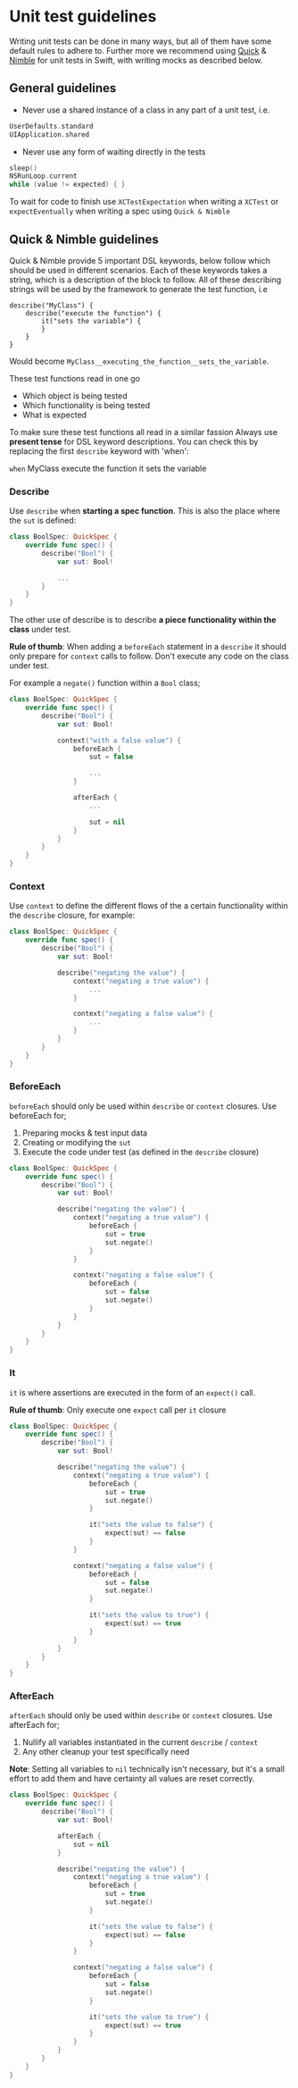 # Unit test guidelines

Writing unit tests can be done in many ways, but all of them have some default rules to adhere to. Further more we recommend using [Quick](https://github.com/Quick/Quick) & [Nimble](https://github.com/Quick/Nimble) for unit tests in Swift, with writing mocks as described below.

## General guidelines

- Never use a shared instance of a class in any part of a unit test, i.e.
```swift
UserDefaults.standard
UIApplication.shared
```
- Never use any form of waiting directly in the tests
```swift
sleep()
NSRunLoop.current
while (value != expected) { }
```

To wait for code to finish use `XCTestExpectation` when writing a `XCTest` or `expectEventually` when writing a spec using `Quick & Nimble`

## Quick & Nimble guidelines

Quick & Nimble provide 5 important DSL keywords, below follow which should be used in different scenarios.
Each of these keywords takes a string, which is a description of the block to follow.
All of these describing strings will be used by the framework to generate the test function, i.e
```
describe("MyClass") {
    describe("execute the function") {
        it("sets the variable") {
        }
    }
}
```
Would become `MyClass__executing_the_function__sets_the_variable`. 

These test functions read in one go
 - Which object is being tested
 - Which functionality is being tested
 - What is expected

To make sure these test functions all read in a similar fassion Always use **present tense** for DSL keyword descriptions.
You can check this by replacing the first `describe` keyword with 'when':

`when` MyClass execute the function it sets the variable


### Describe

Use `describe` when **starting a spec function**. This is also the place where the `sut` is defined:
```swift
class BoolSpec: QuickSpec {
    override func spec() {
        describe("Bool") {
            var sut: Bool!

            ...
        }
    }
}

```

The other use of describe is to describe **a piece functionality within the class** under test. 

**Rule of thumb**: When adding a `beforeEach` statement in a `describe` it should only prepare for `context` calls to follow. Don't execute any code on the class under test. 

For example a `negate()` function within a `Bool` class;

```swift
class BoolSpec: QuickSpec {
    override func spec() {
        describe("Bool") {
            var sut: Bool!

            context("with a false value") {
                beforeEach {
                    sut = false

                    ...
                }

                afterEach {
                    ...

                    sut = nil
                }
            }
        }
    }
}

```

### Context

Use `context` to define the different flows of the a certain functionality within the `describe` closure, for example:

```swift
class BoolSpec: QuickSpec {
    override func spec() {
        describe("Bool") {
            var sut: Bool!

            describe("negating the value") {
                context("negating a true value") {
                    ...
                }

                context("negating a false value") {
                    ...
                }
            }
        }
    }
}

```

### BeforeEach

`beforeEach` should only be used within `describe` or `context` closures. Use beforeEach for;
1. Preparing mocks & test input data
2. Creating or modifying the `sut`
3. Execute the code under test (as defined in the `describe` closure)

```swift
class BoolSpec: QuickSpec {
    override func spec() {
        describe("Bool") {
            var sut: Bool!

            describe("negating the value") {
                context("negating a true value") {
                    beforeEach {
                        sut = true
                        sut.negate()
                    }
                }

                context("negating a false value") {
                    beforeEach {
                        sut = false
                        sut.negate()
                    }
                }
            }
        }
    }
}

```

### It

`it` is where assertions are executed in the form of an `expect()` call.

**Rule of thumb**: Only execute one `expect` call per `it` closure

```swift
class BoolSpec: QuickSpec {
    override func spec() {
        describe("Bool") {
            var sut: Bool!

            describe("negating the value") {
                context("negating a true value") {
                    beforeEach {
                        sut = true
                        sut.negate()
                    }

                    it("sets the value to false") {
                        expect(sut) == false
                    }
                }

                context("negating a false value") {
                    beforeEach {
                        sut = false
                        sut.negate()
                    }

                    it("sets the value to true") {
                        expect(sut) == true
                    }
                }
            }
        }
    }
}

```

### AfterEach

`afterEach` should only be used within `describe` or `context` closures. Use afterEach for;
1. Nullify all variables instantiated in the current `describe` / `context`
2. Any other cleanup your test specifically need

**Note**: Setting all variables to `nil` technically isn't necessary, but it's a small effort to add them and have certainty all values are reset correctly.


```swift
class BoolSpec: QuickSpec {
    override func spec() {
        describe("Bool") {
            var sut: Bool!

            afterEach {
                sut = nil
            }

            describe("negating the value") {
                context("negating a true value") {
                    beforeEach {
                        sut = true
                        sut.negate()
                    }

                    it("sets the value to false") {
                        expect(sut) == false
                    }
                }

                context("negating a false value") {
                    beforeEach {
                        sut = false
                        sut.negate()
                    }

                    it("sets the value to true") {
                        expect(sut) == true
                    }
                }
            }
        }
    }
}

```